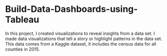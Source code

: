 # Build-Data-Dashboards-using-Tableau
In this project, I created visualizations to reveal insights from a data set. I made data visualizations that tell a story or highlight patterns in the data set. This data comes from a Kaggle dataset, it includes the census data for all counties in 2015.
